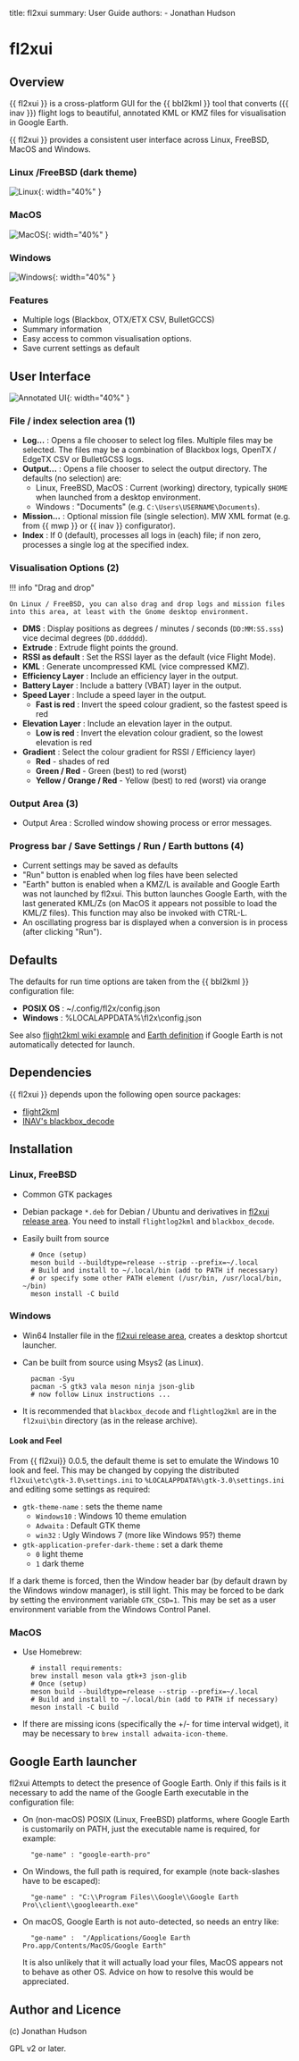 title: fl2xui
summary: User Guide
authors:
    - Jonathan Hudson

# fl2xui

## Overview

{{ fl2xui }} is a cross-platform  GUI for the {{ bbl2kml }} tool that converts ({{ inav }}) flight logs to beautiful, annotated KML or KMZ files for visualisation in Google Earth.

{{ fl2xui }} provides a consistent user interface across Linux, FreeBSD, MacOS and Windows.

### Linux /FreeBSD (dark theme)

![Linux](images/linux.png){: width="40%" }

### MacOS

![MacOS](images/macos.png){: width="40%" }

### Windows

![Windows](images/windows.png){: width="40%" }

### Features

* Multiple logs (Blackbox, OTX/ETX CSV, BulletGCCS)
* Summary information
* Easy access to common visualisation options.
* Save current settings as default

## User Interface

![Annotated UI](images/annotated-ui.png){: width="40%" }

### File / index selection area (1)

* **Log...** : Opens a file chooser to select log files. Multiple files may be selected. The files may be a combination of Blackbox logs, OpenTX / EdgeTX CSV or BulletGCSS logs.
* **Output...** : Opens a file chooser to select the output directory. The defaults (no selection) are:
    * Linux, FreeBSD, MacOS : Current (working) directory, typically `$HOME` when launched from a desktop environment.
	* Windows : "Documents" (e.g. `C:\Users\USERNAME\Documents`).
 * **Mission...** : Optional mission file (single selection). MW XML format (e.g. from {{ mwp }} or {{ inav }} configurator).
 * **Index** : If 0 (default), processes all logs in (each) file; if non zero, processes a single log at the specified index.

### Visualisation Options (2)

!!! info "Drag and drop"

    On Linux / FreeBSD, you can also drag and drop logs and mission files into this area, at least with the Gnome desktop environment.

* **DMS** : Display positions as degrees / minutes / seconds (`DD:MM:SS.sss`) vice decimal degrees (`DD.dddddd`).
* **Extrude** : Extrude flight points the ground.
* **RSSI as default** : Set the RSSI layer as the default (vice Flight Mode).
* **KML** : Generate uncompressed KML (vice compressed KMZ).
* **Efficiency Layer** : Include an efficiency layer in the output.
* **Battery Layer** : Include a battery (VBAT) layer in the output.
* **Speed Layer** : Include a speed layer in the output.
    * **Fast is red** : Invert the speed colour gradient, so the fastest speed is red
* **Elevation Layer** : Include an elevation layer in the output.
    * **Low is red** : Invert the elevation colour gradient, so the lowest elevation is red
* **Gradient** : Select the colour gradient for RSSI / Efficiency layer)
    * **Red** - shades of red
    * **Green / Red** - Green (best) to red (worst)
    * **Yellow / Orange / Red** - Yellow (best) to red (worst) via orange

### Output Area (3)

* Output Area : Scrolled window showing process or error messages.

### Progress bar / Save Settings / Run / Earth buttons (4)

* Current settings may be saved as defaults
* "Run" button is enabled when log files have been selected
* "Earth" button is enabled when a KMZ/L is available and Google Earth was not launched by fl2xui. This button launches Google Earth, with the last generated KML/Zs (on MacOS it appears not possible to load the KML/Z files). This function may also be invoked with CTRL-L.
* An oscillating progress bar is displayed when a conversion is in process (after clicking "Run").

## Defaults

The defaults for run time options are taken from the {{ bbl2kml }} configuration file:

* **POSIX OS** : ~/.config/fl2x/config.json
* **Windows** : %LOCALAPPDATA%\fl2x\config.json

See also [flight2kml wiki example](https://github.com/stronnag/bbl2kml/wiki/Sample-Config-file) and [Earth definition](#google-earth-launcher) if Google Earth is not automatically detected for launch.

## Dependencies

{{ fl2xui }} depends upon the following open source packages:

* [flight2kml](https://github.com/stronnag/bbl2kml/)
* [INAV's blackbox_decode](https://github.com/iNavFlight/blackbox-tools)

## Installation

### Linux, FreeBSD

* Common GTK packages
* Debian package `*.deb` for Debian / Ubuntu and derivatives in [fl2xui release area](https://github.com/stronnag/fl2xui/releases). You need to install `flightlog2kml` and `blackbox_decode`.
* Easily built from source

		# Once (setup)
    	meson build --buildtype=release --strip --prefix=~/.local
		# Build and install to ~/.local/bin (add to PATH if necessary)
    	# or specify some other PATH element (/usr/bin, /usr/local/bin, ~/bin)
    	meson install -C build

### Windows

* Win64 Installer file in the [fl2xui release area](https://github.com/stronnag/fl2xui/releases),  creates a desktop shortcut launcher.
* Can be built from source using Msys2 (as Linux).

    	pacman -Syu
    	pacman -S gtk3 vala meson ninja json-glib
    	# now follow Linux instructions ...

* It is recommended that `blackbox_decode` and `flightlog2kml` are in the `fl2xui\bin` directory (as in the release archive).

#### Look and Feel

From {{ fl2xui}} 0.0.5, the default theme is set to emulate the Windows 10 look and feel. This may be changed by copying the distributed `fl2xui\etc\gtk-3.0\settings.ini` to `%LOCALAPPDATA%\gtk-3.0\settings.ini` and editing some settings as required:

* `gtk-theme-name` : sets the theme name
    * `Windows10` : Windows 10 theme emulation
    * `Adwaita` : Default GTK theme
    * `win32` : Ugly Windows 7 (more like Windows 95?) theme
* `gtk-application-prefer-dark-theme` : set a dark theme
    * `0` light theme
	* `1` dark theme

If a dark theme is forced, then the Window header bar (by default drawn by the Windows window manager), is still light. This may be forced to be dark by setting the environment variable `GTK_CSD=1`. This may be set as a user environment variable from the Windows Control Panel.

### MacOS

* Use Homebrew:

    	# install requirements:
    	brew install meson vala gtk+3 json-glib
    	# Once (setup)
    	meson build --buildtype=release --strip --prefix=~/.local
    	# Build and install to ~/.local/bin (add to PATH if necessary)
    	meson install -C build

* If there are missing icons (specifically the +/- for time interval widget), it may be necessary to `brew install adwaita-icon-theme`.

## Google Earth launcher

fl2xui Attempts to detect the presence of Google Earth. Only if this fails is it necessary to add the name of the Google Earth executable in the configuration file:

* On (non-macOS) POSIX (Linux, FreeBSD) platforms, where Google Earth is customarily on PATH, just the executable name is required, for example:

        "ge-name" : "google-earth-pro"

* On Windows, the full path is required, for example (note back-slashes have to be escaped):

        "ge-name" : "C:\\Program Files\\Google\\Google Earth Pro\\client\\googleearth.exe"

* On macOS,  Google Earth is not auto-detected, so needs an entry like:

        "ge-name" :  "/Applications/Google Earth Pro.app/Contents/MacOS/Google Earth"

  It is also unlikely that it will actually load your files, MacOS appears not to behave as other OS. Advice on how to resolve this would be appreciated.

## Author and Licence

(c) Jonathan Hudson

GPL v2 or later.
